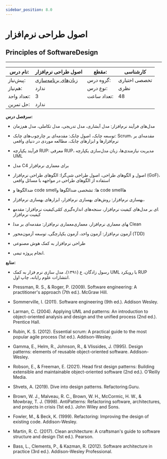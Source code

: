 ```yaml
---
sidebar_position: 8.0
---
```

# اصول طراحی نرم‌افزار
## Principles of SoftwareDesign
_______________________________________________________________________________
| نام درس:    | اصول طراحی نرم‌افزار                                          | مقطع:       | کارشناسی      |
| ----------- | ------------------------------------------------------------- | ----------- | ------------- |
| پیش‌نیاز:   | [زبان‌های برنامه‌سازی](../mandatory/Programming-Languages.md) | گروه درس:   | تخصصی اختیاری |
| هم‌نیاز:    | ندارد                                                         | نوع درس:    | نظری          |
| تعداد واحد: | 3                                                             | تعداد ساعت: | 48            |
| حل تمرین:   |  ندارد                                                        |             |               |

**سرفصل درس:**


- مدل‌های فرآیند نرم‌افزار: مدل آبشاری، مدل تدریجی،‌ مدل تکاملی، مدل هم‌زمان

- توسعه چابک، اصول چابک:‌ مقدمه‌ای بر چارچوب‌های چابک: Scrum،‌ مقدمه‌ای بر نرم‌افزارها و ابزارهای چابک، مطالعه موردی در دنیای واقعی

- فرآیند یکپارچه RUP: معرفی RUP، مدیریت نیازمندی‌ها، زبان مدل‌سازی یکپارچه UML 

- مدل C4 برای معماری نرم‌افزار

- اصول و الگوهای طراحی، اصول طراحی شی‌گرا: الگوهای طراحی نرم‌افزار (GoF)، استفاده از الگوهای طراحی در مواجهه با مسائل واقعی

- ضدالگوها و code smellها: تشخصی ضدالگوها و code smellها

- بهسازی نرم‌افزار: روش‌های بهسازی نرم‌افزار، ابزارهای بهسازی نرم‌افزار، 

- کیفیت نرم‌افزار: مقدمه‎ای بر مدل‌های کیفیت نرم‌افزار، سنجه‌های اندازه‌گیری کمّی کیفیت نرم‌افزار

- معماری نرم‌افزار: مقدمه‌ای بر مدل‎های معماری نرم‌افزار، معماری Clean

- آزمون نرم‌افزار: آزمون واحد، آزمون یکپارچگی، توسعه آزمون‌محور (TDD)

- طراحی نرم‌افزار به کمک هوش مصنوعی

- انجام پروژه تیمی.


**منابع:**


- رسول زادگان، ع (۱۳۹۱)، مدل سازی نرم فزار به کمک UML با رویکرد RUP انتشارات علوم رایانه، چاپ اول.

- Pressman, R. S., & Roger, P. (2009). Software engineering: A practitioner's approach (7th ed.). McGraw Hill.

- Sommerville, I. (2011). Software engineering (9th ed.). Addison Wesley.

- Larman, C. (2004). Applying UML and patterns: An introduction to object-oriented analysis and design and the unified process (2nd ed.). Prentice Hall.

- Rubin, K. S. (2012). Essential scrum: A practical guide to the most popular agile process (1st ed.). Addison-Wesley.

- Gamma, E., Helm, R., Johnson, R., & Vlissides, J. (1995). Design patterns: elements of reusable object-oriented software. Addison-Wesley.

- Robson, E., & Freeman, E. (2021). Head first design patterns: Building extensible and maintainable object-oriented software (2nd ed.). O'Reilly Media.

- Shvets, A. (2019). Dive into design patterns. Refactoring.Guru.

- Brown, W. J., Malveau, R. C., Brown, W. H., McCormic, H. W., & Mowbray, T. J. (1998). AntiPatterns: Refactoring software, architectures, and projects in crisis (1st ed.). John Wiley and Sons.

- Fowler, M., & Beck, K. (1999). Refactoring: Improving the design of existing code. Addison-Wesley.

- Martin, R. C. (2017). Clean architecture: A craftsman's guide to software structure and design (1st ed.). Pearson.

- Bass, L., Clements, P., & Kazman, R. (2012). Software architecture in practice (3rd ed.). Addison-Wesley Professional.


